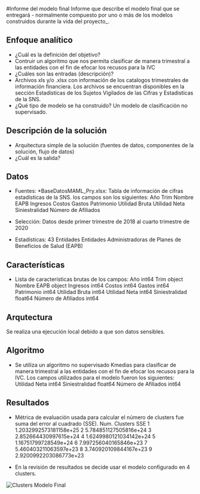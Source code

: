 
#Informe del modelo final
Informe que describe el modelo final que se entregará - normalmente compuesto por uno o más de los modelos construidos durante la vida del proyecto_.

## Enfoque analítico
* ¿Cuál es la definición del objetivo?
* Contruir un algoritmo que nos permita clasificar de manera trimestral a las entidades con el fin de efocar los recusos para la IVC
* ¿Cuáles son las entradas (descripción)?
* Archivos xls y/o .xlsx con información de los catalogos trimestrales de información financiera. Los archivos se encuentran disponibles en la sección Estadisticas de los Sujetos Vigilados de las Cifras y Estadisticas de la SNS.
* ¿Qué tipo de modelo se ha construido?
Un modelo de clasificación no supervisado.

## Descripción de la solución
* Arquitectura simple de la solución (fuentes de datos, componentes de la solución, flujo de datos)
* ¿Cuál es la salida?

## Datos
* Fuentes:
  *BaseDatosMAML_Pry.xlsx: Tabla de información de cifras estadísticas de la SNS. los campos son los siguientes:
    Año
    Trim
    Nombre EAPB
    Ingresos
    Costos
    Gastos
    Patrimonio
    Utilidad Bruta
    Utilidad Neta
    Siniestralidad
    Número de Afiliados
    
* Selección: Datos desde primer trimestre de 2018 al cuarto trimestre de 2020
* Estadísticas: 43 Entidades Entidades Administradoras de Planes de Beneficios de Salud (EAPB)

## Características
* Lista de características brutas de los campos:
    Año                      int64
    Trim                    object
    Nombre EAPB             object
    Ingresos                 int64
    Costos                   int64
    Gastos                   int64
    Patrimonio               int64
    Utilidad Bruta           int64
    Utilidad Neta            int64
    Siniestralidad         float64
    Número de Afiliados      int64
## Arqutectura

Se realiza una ejecución local debido a que son datos sensibles.

## Algoritmo
* Se utiliza un algoritmo no supervisado Kmedias para clasificar de manera trimestral a las entidades con el fin de efocar los recusos para la IVC. Los campos utilizados para el modelo fueron los siguientes:
    Utilidad Neta            int64
    Siniestralidad         float64
    Número de Afiliados      int64

## Resultados
* Métrica de evaluación usada para calcular el número de clusters fue suma del error al cuadrado (SSE).
Num. Clusters SSE
1    1.2032992573181158e+25
2    5.784851127505816e+24
3    2.852664430997615e+24
4    1.6249980121034142e+24
5    1.16751799728549e+24
6    7.997256040165846e+23
7    5.460403211063597e+23
8    3.740920109844167e+23
9    2.9200992203086773e+23

* En la revisión de resultados se decide usar el modelo configurado en 4 clusters.

![Clusters Modelo Final](https://user-images.githubusercontent.com/101413090/164131205-6aeafc73-1d7e-4584-92cc-d0ed14fb372b.png)
